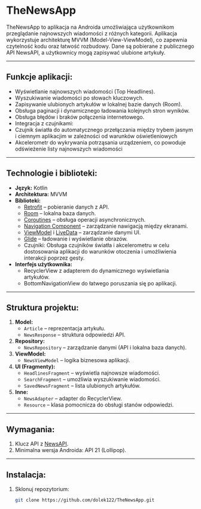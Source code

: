 # TheNewsApp

TheNewsApp to aplikacja na Androida umożliwiająca użytkownikom przeglądanie najnowszych wiadomości z różnych kategorii. Aplikacja wykorzystuje architekturę MVVM (Model-View-ViewModel), co zapewnia czytelność kodu oraz łatwość rozbudowy. Dane są pobierane z publicznego API NewsAPI, a użytkownicy mogą zapisywać ulubione artykuły.

---

## Funkcje aplikacji:
- Wyświetlanie najnowszych wiadomości (Top Headlines).
- Wyszukiwanie wiadomości po słowach kluczowych.
- Zapisywanie ulubionych artykułów w lokalnej bazie danych (Room).
- Obsługa paginacji i dynamicznego ładowania kolejnych stron wyników.
- Obsługa błędów i braków połączenia internetowego.
- Integracja z czujnikami:
- Czujnik światła do automatycznego przełączania między trybem jasnym i ciemnym aplikacjim w zależności od warunków oświetleniowych
- Akcelerometr do wykrywania potrząsania urządzeniem, co powoduje odświeżenie listy najnowszych wiadomości

---

## Technologie i biblioteki:
- **Język:** Kotlin
- **Architektura:** MVVM
- **Biblioteki:**
  - [Retrofit](https://square.github.io/retrofit/) – pobieranie danych z API.
  - [Room](https://developer.android.com/training/data-storage/room) – lokalna baza danych.
  - [Coroutines](https://developer.android.com/kotlin/coroutines) – obsługa operacji asynchronicznych.
  - [Navigation Component](https://developer.android.com/guide/navigation) – zarządzanie nawigacją między ekranami.
  - [ViewModel](https://developer.android.com/topic/libraries/architecture/viewmodel) i [LiveData](https://developer.android.com/topic/libraries/architecture/livedata) – zarządzanie danymi UI.
  - [Glide](https://github.com/bumptech/glide) – ładowanie i wyświetlanie obrazów.
  - Czujniki: Obsługa czujników światła i akcelerometru w celu dostosowania aplikacji do warunków otoczenia i umożliwienia interakcji poprzez gesty.
- **Interfejs użytkownika:**
  - RecyclerView z adapterem do dynamicznego wyświetlania artykułów.
  - BottomNavigationView do łatwego poruszania się po aplikacji.

---

## Struktura projektu:
1. **Model:**
   - `Article` – reprezentacja artykułu.
   - `NewsResponse` – struktura odpowiedzi API.
2. **Repository:**
   - `NewsRepository` – zarządzanie danymi (API i lokalna baza danych).
3. **ViewModel:**
   - `NewsViewModel` – logika biznesowa aplikacji.
4. **UI (Fragmenty):**
   - `HeadlinesFragment` – wyświetla najnowsze wiadomości.
   - `SearchFragment` – umożliwia wyszukiwanie wiadomości.
   - `SavedNewsFragment` – lista ulubionych artykułów.
5. **Inne:**
   - `NewsAdapter` – adapter do RecyclerView.
   - `Resource` – klasa pomocnicza do obsługi stanów odpowiedzi.

---

## Wymagania:
1. Klucz API z [NewsAPI](https://newsapi.org/).
2. Minimalna wersja Androida: API 21 (Lollipop).

---

## Instalacja:
1. Sklonuj repozytorium:
   ```bash
   git clone https://github.com/dolek122/TheNewsApp.git

